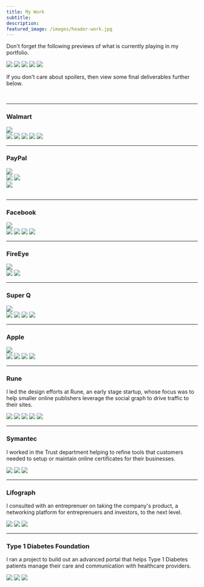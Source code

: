 ```yaml
---
title: My Work
subtitle: 
description: 
featured_image: /images/header-work.jpg
---
```


<p class="text-center">Don't forget the following previews of what is currently playing in my portfolio.</p>

<div class="gallery" data-columns="1">
	<a href="/project/anomalie.html"><img src="/images/poster-anomalie.png"></a>
	<a href="/project/walmart.html"><img src="/images/poster-walmart.png"></a>
	<a href="/project/vudu.html"><img src="/images/poster-vudu.png"></a>
	<a href="/project/paypal.html"><img src="/images/poster-paypal.png"></a>
	<a href="/project/fireeye.html"><img src="/images/poster-fireeye.png"></a>
</div>

<p class="text-center">If you don't care about spoilers, then view some final deliverables further below.</p><br/>

<hr />
<div class="work-title">
<h3 class="text-center">Walmart</h3><a href="/project/walmart.html"><img src="/images/button-read-story.svg"></a> 
</div>
<div class="gallery" data-columns="1">
	<img src="/images/story-walmart-14a.jpg">
	<img src="/images/story-walmart-14b.png">
	<img src="/images/story-walmart-14c.png">
	<img src="/images/story-walmart-14d.png">
	<img src="/images/story-walmart-14e.png">
</div>

<hr />
<div class="work-title">
<h3 class="text-center">PayPal</h3><a href="/project/paypal.html"><img src="/images/button-read-story.svg"></a> 
</div>
<div class="gallery" data-columns="2">
	<img src="/images/portfolio-paypal-1.png">
	<img src="/images/portfolio-paypal-2.png">
</div>
<div>
	<img src="/images/portfolio-paypal-3.png">
</div><br/>

<hr />
<div class="work-title">
<h3 class="text-center">Facebook</h3><a href="/project/facebook.html"><img src="/images/button-read-story.svg"></a> 
</div>
<div class="gallery" data-columns="1">
	<img src="/images/story-facebook-15a.png">
	<img src="/images/story-facebook-15b.png">
	<img src="/images/story-facebook-10a.png">
	<img src="/images/story-facebook-10b.png">
</div>

<hr />
<div class="work-title">
<h3 class="text-center">FireEye</h3><a href="/project/fireeye.html"><img src="/images/button-read-story.svg"></a> 
</div>

<div class="gallery" data-columns="1">
	<img src="/images/portfolio-fireeye-1.png">
	<img src="/images/portfolio-fireeye-2.png">
</div>

<hr />
<div class="work-title">
<h3 class="text-center">Super Q</h3><a href="/project/vudu.html"><img src="/images/button-read-story.svg"></a> 
</div>

<div class="gallery" data-columns="1">
	<img src="/images/portfolio-vudu-1.png">
	<img src="/images/portfolio-vudu-2.png">
	<img src="/images/portfolio-vudu-3.png">
	<img src="/images/portfolio-vudu-4.png">
</div>

<hr />
<div class="work-title">
<h3 class="text-center">Apple</h3><a href="/project/apple.html"><img src="/images/button-read-story.svg"></a> 
</div>
<div class="gallery" data-columns="1">
	<img src="/images/portfolio-apple-1.png">
	<img src="/images/portfolio-apple-2.png">
	<img src="/images/portfolio-apple-3.png">
	<img src="/images/portfolio-apple-4.png">
</div>

<hr />

<h3 class="text-center">Rune</h3>

I led the design efforts at Rune, an early stage startup, whose focus was to help smaller online publishers leverage the social graph to drive traffic to their sites.

<div class="gallery" data-columns="1">
	<img src="/images/portfolio-rune-1.png">
	<img src="/images/portfolio-rune-2.png">
	<img src="/images/portfolio-rune-3.png">
	<img src="/images/portfolio-rune-4.png">
	<img src="/images/portfolio-rune-5.png">
</div>

<hr />

<h3 class="text-center">Symantec</h3>

I worked in the Trust department helping to refine tools that customers needed to setup or maintain online certificates for their businesses.

<div class="gallery" data-columns="1">
	<img src="/images/portfolio-symantec-1.png">
	<img src="/images/portfolio-symantec-2.png">
	<img src="/images/portfolio-symantec-4.png">
</div>

<hr />

<h3 class="text-center">Lifograph</h3>

I consulted with an entreprenuer on taking the company's product, a networking platform for entreprenuers and investors, to the next level.

<div class="gallery" data-columns="1">
	<img src="/images/portfolio-lifograph-1.png">
	<img src="/images/portfolio-lifograph-2.png">
	<img src="/images/portfolio-lifograph-3.png">
</div>

<hr />

<h3 class="text-center">Type 1 Diabetes Foundation</h3>

I ran a project to build out an advanced portal that helps Type 1 Diabetes patients manage their care and communication with healthcare providers.

<div class="gallery" data-columns="1">
	<img src="/images/portfolio-t1de-1.png">
	<img src="/images/portfolio-t1de-2.png">
	<img src="/images/portfolio-t1de-3.png">	
</div>

